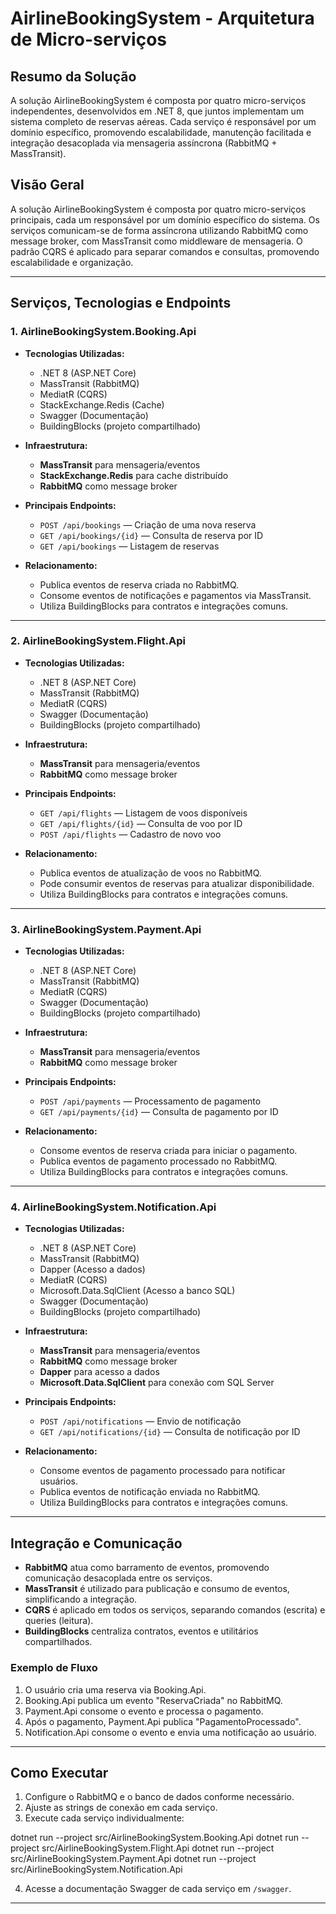 # AirlineBookingSystem - Arquitetura de Micro-serviços

## Resumo da Solução
A solução AirlineBookingSystem é composta por quatro micro-serviços independentes, desenvolvidos em .NET 8, que juntos implementam um sistema completo de reservas aéreas. Cada serviço é responsável por um domínio específico, promovendo escalabilidade, manutenção facilitada e integração desacoplada via mensageria assíncrona (RabbitMQ + MassTransit).

## Visão Geral

A solução AirlineBookingSystem é composta por quatro micro-serviços principais, cada um responsável por um domínio específico do sistema. Os serviços comunicam-se de forma assíncrona utilizando RabbitMQ como message broker, com MassTransit como middleware de mensageria. O padrão CQRS é aplicado para separar comandos e consultas, promovendo escalabilidade e organização.

---

## Serviços, Tecnologias e Endpoints

### 1. AirlineBookingSystem.Booking.Api

- **Tecnologias Utilizadas:**
  - .NET 8 (ASP.NET Core)
  - MassTransit (RabbitMQ)
  - MediatR (CQRS)
  - StackExchange.Redis (Cache)
  - Swagger (Documentação)
  - BuildingBlocks (projeto compartilhado)

- **Infraestrutura:**
  - **MassTransit** para mensageria/eventos
  - **StackExchange.Redis** para cache distribuído
  - **RabbitMQ** como message broker

- **Principais Endpoints:**
  - `POST /api/bookings` — Criação de uma nova reserva
  - `GET /api/bookings/{id}` — Consulta de reserva por ID
  - `GET /api/bookings` — Listagem de reservas

- **Relacionamento:**
  - Publica eventos de reserva criada no RabbitMQ.
  - Consome eventos de notificações e pagamentos via MassTransit.
  - Utiliza BuildingBlocks para contratos e integrações comuns.

---

### 2. AirlineBookingSystem.Flight.Api

- **Tecnologias Utilizadas:**
  - .NET 8 (ASP.NET Core)
  - MassTransit (RabbitMQ)
  - MediatR (CQRS)
  - Swagger (Documentação)
  - BuildingBlocks (projeto compartilhado)

- **Infraestrutura:**
  - **MassTransit** para mensageria/eventos
  - **RabbitMQ** como message broker

- **Principais Endpoints:**
  - `GET /api/flights` — Listagem de voos disponíveis
  - `GET /api/flights/{id}` — Consulta de voo por ID
  - `POST /api/flights` — Cadastro de novo voo

- **Relacionamento:**
  - Publica eventos de atualização de voos no RabbitMQ.
  - Pode consumir eventos de reservas para atualizar disponibilidade.
  - Utiliza BuildingBlocks para contratos e integrações comuns.

---

### 3. AirlineBookingSystem.Payment.Api

- **Tecnologias Utilizadas:**
  - .NET 8 (ASP.NET Core)
  - MassTransit (RabbitMQ)
  - MediatR (CQRS)
  - Swagger (Documentação)
  - BuildingBlocks (projeto compartilhado)

- **Infraestrutura:**
  - **MassTransit** para mensageria/eventos
  - **RabbitMQ** como message broker

- **Principais Endpoints:**
  - `POST /api/payments` — Processamento de pagamento
  - `GET /api/payments/{id}` — Consulta de pagamento por ID

- **Relacionamento:**
  - Consome eventos de reserva criada para iniciar o pagamento.
  - Publica eventos de pagamento processado no RabbitMQ.
  - Utiliza BuildingBlocks para contratos e integrações comuns.

---

### 4. AirlineBookingSystem.Notification.Api

- **Tecnologias Utilizadas:**
  - .NET 8 (ASP.NET Core)
  - MassTransit (RabbitMQ)
  - Dapper (Acesso a dados)
  - MediatR (CQRS)
  - Microsoft.Data.SqlClient (Acesso a banco SQL)
  - Swagger (Documentação)
  - BuildingBlocks (projeto compartilhado)

- **Infraestrutura:**
  - **MassTransit** para mensageria/eventos
  - **RabbitMQ** como message broker
  - **Dapper** para acesso a dados
  - **Microsoft.Data.SqlClient** para conexão com SQL Server

- **Principais Endpoints:**
  - `POST /api/notifications` — Envio de notificação
  - `GET /api/notifications/{id}` — Consulta de notificação por ID

- **Relacionamento:**
  - Consome eventos de pagamento processado para notificar usuários.
  - Publica eventos de notificação enviada no RabbitMQ.
  - Utiliza BuildingBlocks para contratos e integrações comuns.

---

## Integração e Comunicação

- **RabbitMQ** atua como barramento de eventos, promovendo comunicação desacoplada entre os serviços.
- **MassTransit** é utilizado para publicação e consumo de eventos, simplificando a integração.
- **CQRS** é aplicado em todos os serviços, separando comandos (escrita) e queries (leitura).
- **BuildingBlocks** centraliza contratos, eventos e utilitários compartilhados.

### Exemplo de Fluxo

1. O usuário cria uma reserva via Booking.Api.
2. Booking.Api publica um evento "ReservaCriada" no RabbitMQ.
3. Payment.Api consome o evento e processa o pagamento.
4. Após o pagamento, Payment.Api publica "PagamentoProcessado".
5. Notification.Api consome o evento e envia uma notificação ao usuário.

---

## Como Executar

1. Configure o RabbitMQ e o banco de dados conforme necessário.
2. Ajuste as strings de conexão em cada serviço.
3. Execute cada serviço individualmente:


dotnet run --project src/AirlineBookingSystem.Booking.Api 
dotnet run --project src/AirlineBookingSystem.Flight.Api 
dotnet run --project src/AirlineBookingSystem.Payment.Api 
dotnet run --project src/AirlineBookingSystem.Notification.Api

4. Acesse a documentação Swagger de cada serviço em `/swagger`.

---
